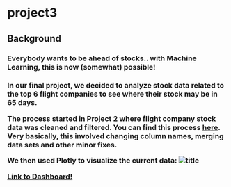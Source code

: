 # project3

## Background
<h3> Everybody wants to be ahead of stocks.. with Machine Learning, this is now (somewhat) possible! <h3>
  
  In our final project, we decided to analyze stock data related to the top 6 flight companies to see where their stock may be in 65 days. 
  
  The process started in Project 2 where flight company stock data was cleaned and filtered. You can find this process [here](https://github.com/pmhu4242/Project_2/tree/main/Stock%20Market%20vs%20Covid). Very basically, this involved changing column names, merging data sets and other minor fixes.
  
  We then used Plotly to visualize the current data:
  ![title]("../AirlineStockAnalysis\images\originalcloseUAL.png")
  
  




[Link to Dashboard!](https://teresaflicek.github.io/project3/AirlineStockAnalysis/)
